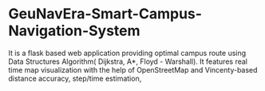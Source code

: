 # GeuNavEra-Smart-Campus-Navigation-System
It is a flask based web application providing optimal campus route using Data Structures Algorithm( Dijkstra,  A*, Floyd - Warshall). It features real time map visualization with the help of OpenStreetMap and Vincenty-based distance accuracy, step/time estimation,
